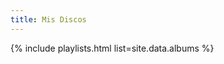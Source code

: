 ```yaml
---
title: Mis Discos
---
```


<!-- listed from _data/albums.yaml -->
{% include playlists.html list=site.data.albums  %}
